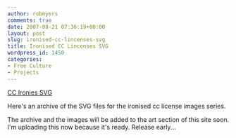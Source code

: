 ```yaml
---
author: robmyers
comments: true
date: 2007-08-21 07:36:19+00:00
layout: post
slug: ironised-cc-lincenses-svg
title: Ironised CC Lincenses SVG
wordpress_id: 1450
categories:
- Free Culture
- Projects
---
```


[CC Ironies SVG](/wp-content/uploads/2007/08/cc_ironies.zip)  
  
Here's an archive of the SVG files for the ironised cc license images series.  
  
The archive and the images will be added to the art section of this site soon. I'm uploading this now because it's ready. Release early...  


